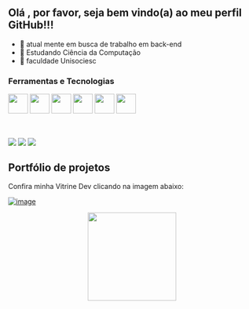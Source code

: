 ## Olá , por favor, seja bem vindo(a) ao meu perfil GitHub!!!

- 💼 atual mente em busca de trabalho em back-end
- 📖 Estudando Ciência da Computação
- 🏫 faculdade Unisociesc 


### Ferramentas e Tecnologias
<code><img src="https://cdn.jsdelivr.net/gh/devicons/devicon/icons/python/python-original.svg" width="40" height="40"></code>
<code><img src="https://upload.wikimedia.org/wikipedia/commons/thumb/c/cf/New_Power_BI_Logo.svg/2048px-New_Power_BI_Logo.svg.png" width="40" height="40"></code>
<code><img src="https://cdn.jsdelivr.net/gh/devicons/devicon/icons/mysql/mysql-original-wordmark.svg" width="40" height="40"></code>
<code><img src="https://upload.wikimedia.org/wikipedia/commons/1/10/PyTorch_logo_icon.svg" width="40" height="40"></code>
<code><img src="https://upload.wikimedia.org/wikipedia/commons/1/1d/PyCharm_Icon.svg" width="40" height="40"></code>
<code><img src="https://upload.wikimedia.org/wikipedia/commons/d/d0/Google_Colaboratory_SVG_Logo.svg" width="40" height="40"></code>
</br>
</br>
 ##
 
<div>
  <a href="https://www.linkedin.com/in/vinicius-bissoli/" target="_blank"><img src="https://img.shields.io/badge/-LinkedIn-%230077B5?style=for-the-badge&logo=linkedin&logoColor=white" target="_blank"></a>
  <a href="https://www.instagram.com/vini.bissoli/" target="_blank"><img src="https://img.shields.io/badge/-Instagram-%23E4405F?style=for-the-badge&logo=instagram&logoColor=white" target="_blank"></a>
  <a href = "mailto:viniciusbiss02@gmail.com"><img src="https://img.shields.io/badge/-Gmail-%23333?style=for-the-badge&logo=gmail&logoColor=white" target="_blank"></a>
</div>

##

## Portfólio de projetos

Confira minha Vitrine Dev clicando na imagem abaixo:

[![image](https://user-images.githubusercontent.com/64700794/188927548-c627858f-5e22-4373-b6fc-f9bd26c5195f.png)](https://cursos.alura.com.br/vitrinedev/viniciusbiss02)

<div>
<a href="https://gist.github.com/ViniBiss02">
<p align = "center"> <img height="180em" src="https://github-readme-stats.vercel.app/api/top-langs/?username=ViniBiss02&layout=compact&langs_count=7&theme=dracula"/>
</div>
